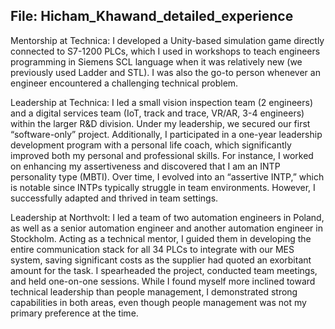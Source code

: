 ## File: Hicham_Khawand_detailed_experience

Mentorship at Technica: I developed a Unity-based simulation game directly connected to S7-1200 PLCs, which I used in workshops to teach engineers programming in Siemens SCL language when it was relatively new (we previously used Ladder and STL). I was also the go-to person whenever an engineer encountered a challenging technical problem.

Leadership at Technica: I led a small vision inspection team (2 engineers) and a digital services team (IoT, track and trace, VR/AR, 3-4 engineers) within the larger R&D division. Under my leadership, we secured our first “software-only” project. Additionally, I participated in a one-year leadership development program with a personal life coach, which significantly improved both my personal and professional skills. For instance, I worked on enhancing my assertiveness and discovered that I am an INTP personality type (MBTI). Over time, I evolved into an “assertive INTP,” which is notable since INTPs typically struggle in team environments. However, I successfully adapted and thrived in team settings.

Leadership at Northvolt: I led a team of two automation engineers in Poland, as well as a senior automation engineer and another automation engineer in Stockholm. Acting as a technical mentor, I guided them in developing the entire communication stack for all 34 PLCs to integrate with our MES system, saving significant costs as the supplier had quoted an exorbitant amount for the task. I spearheaded the project, conducted team meetings, and held one-on-one sessions. While I found myself more inclined toward technical leadership than people management, I demonstrated strong capabilities in both areas, even though people management was not my primary preference at the time.